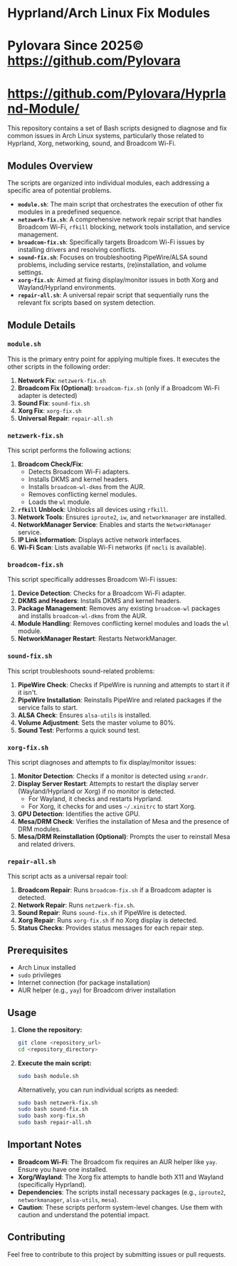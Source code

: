 # Hyprland/Arch Linux Fix Modules
# Pylovara Since 2025© https://github.com/Pylovara
# https://github.com/Pylovara/Hyprland-Module/

This repository contains a set of Bash scripts designed to diagnose and fix common issues in Arch Linux systems, particularly those related to Hyprland, Xorg, networking, sound, and Broadcom Wi-Fi.

## Modules Overview

The scripts are organized into individual modules, each addressing a specific area of potential problems.

-   **`module.sh`**: The main script that orchestrates the execution of other fix modules in a predefined sequence.
-   **`netzwerk-fix.sh`**:  A comprehensive network repair script that handles Broadcom Wi-Fi, `rfkill` blocking, network tools installation, and service management.
-   **`broadcom-fix.sh`**: Specifically targets Broadcom Wi-Fi issues by installing drivers and resolving conflicts.
-   **`sound-fix.sh`**:  Focuses on troubleshooting PipeWire/ALSA sound problems, including service restarts, (re)installation, and volume settings.
-   **`xorg-fix.sh`**:  Aimed at fixing display/monitor issues in both Xorg and Wayland/Hyprland environments.
-   **`repair-all.sh`**:  A universal repair script that sequentially runs the relevant fix scripts based on system detection.

## Module Details

### `module.sh`

This is the primary entry point for applying multiple fixes. It executes the other scripts in the following order:

1.  **Network Fix**:  `netzwerk-fix.sh`
2.  **Broadcom Fix (Optional)**: `broadcom-fix.sh` (only if a Broadcom Wi-Fi adapter is detected)
3.  **Sound Fix**: `sound-fix.sh`
4.  **Xorg Fix**: `xorg-fix.sh`
5.  **Universal Repair**: `repair-all.sh`

### `netzwerk-fix.sh`

This script performs the following actions:

1.  **Broadcom Check/Fix**:
    * Detects Broadcom Wi-Fi adapters.
    * Installs DKMS and kernel headers.
    * Installs `broadcom-wl-dkms` from the AUR.
    * Removes conflicting kernel modules.
    * Loads the `wl` module.
2.  **`rfkill` Unblock**: Unblocks all devices using `rfkill`.
3.  **Network Tools**: Ensures `iproute2`, `iw`, and `networkmanager` are installed.
4.  **NetworkManager Service**: Enables and starts the `NetworkManager` service.
5.  **IP Link Information**: Displays active network interfaces.
6.  **Wi-Fi Scan**: Lists available Wi-Fi networks (if `nmcli` is available).

### `broadcom-fix.sh`

This script specifically addresses Broadcom Wi-Fi issues:

1.  **Device Detection**: Checks for a Broadcom Wi-Fi adapter.
2.  **DKMS and Headers**: Installs DKMS and kernel headers.
3.  **Package Management**: Removes any existing `broadcom-wl` packages and installs `broadcom-wl-dkms` from the AUR.
4.  **Module Handling**: Removes conflicting kernel modules and loads the `wl` module.
5.  **NetworkManager Restart**: Restarts NetworkManager.

### `sound-fix.sh`

This script troubleshoots sound-related problems:

1.  **PipeWire Check**: Checks if PipeWire is running and attempts to start it if it isn't.
2.  **PipeWire Installation**:  Reinstalls PipeWire and related packages if the service fails to start.
3.  **ALSA Check**: Ensures `alsa-utils` is installed.
4.  **Volume Adjustment**: Sets the master volume to 80%.
5.  **Sound Test**:  Performs a quick sound test.

### `xorg-fix.sh`

This script diagnoses and attempts to fix display/monitor issues:

1.  **Monitor Detection**: Checks if a monitor is detected using `xrandr`.
2.  **Display Server Restart**:  Attempts to restart the display server (Wayland/Hyprland or Xorg) if no monitor is detected.
    * For Wayland, it checks and restarts Hyprland.
    * For Xorg, it checks for and uses `~/.xinitrc` to start Xorg.
3.  **GPU Detection**:  Identifies the active GPU.
4.  **Mesa/DRM Check**:  Verifies the installation of Mesa and the presence of DRM modules.
5.  **Mesa/DRM Reinstallation (Optional)**:  Prompts the user to reinstall Mesa and related drivers.

### `repair-all.sh`

This script acts as a universal repair tool:

1.  **Broadcom Repair**:  Runs `broadcom-fix.sh` if a Broadcom adapter is detected.
2.  **Network Repair**:  Runs `netzwerk-fix.sh`.
3.  **Sound Repair**:  Runs `sound-fix.sh` if PipeWire is detected.
4.  **Xorg Repair**:  Runs `xorg-fix.sh` if no Xorg display is detected.
5.  **Status Checks**: Provides status messages for each repair step.

## Prerequisites

-   Arch Linux installed
-   `sudo` privileges
-   Internet connection (for package installation)
-   AUR helper (e.g., `yay`) for Broadcom driver installation

## Usage

1.  **Clone the repository:**

    ```bash
    git clone <repository_url>
    cd <repository_directory>
    ```

2.  **Execute the main script:**

    ```bash
    sudo bash module.sh
    ```

    Alternatively, you can run individual scripts as needed:

    ```bash
    sudo bash netzwerk-fix.sh
    sudo bash sound-fix.sh
    sudo bash xorg-fix.sh
    sudo bash repair-all.sh
    ```

## Important Notes

-   **Broadcom Wi-Fi**: The Broadcom fix requires an AUR helper like `yay`. Ensure you have one installed.
-   **Xorg/Wayland**: The Xorg fix attempts to handle both X11 and Wayland (specifically Hyprland).
-   **Dependencies**:  The scripts install necessary packages (e.g., `iproute2`, `networkmanager`, `alsa-utils`, `mesa`).
-   **Caution**:  These scripts perform system-level changes. Use them with caution and understand the potential impact.

## Contributing

Feel free to contribute to this project by submitting issues or pull requests.

